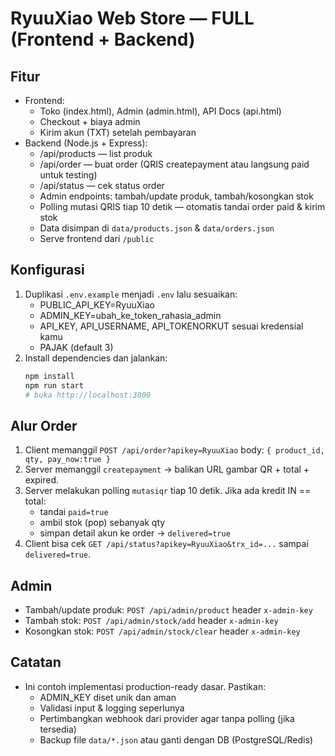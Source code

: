 RyuuXiao Web Store — FULL (Frontend + Backend)
==============================================

Fitur
-----
- Frontend:
  - Toko (index.html), Admin (admin.html), API Docs (api.html)
  - Checkout + biaya admin
  - Kirim akun (TXT) setelah pembayaran
- Backend (Node.js + Express):
  - /api/products — list produk
  - /api/order — buat order (QRIS createpayment atau langsung paid untuk testing)
  - /api/status — cek status order
  - Admin endpoints: tambah/update produk, tambah/kosongkan stok
  - Polling mutasi QRIS tiap 10 detik — otomatis tandai order paid & kirim stok
  - Data disimpan di `data/products.json` & `data/orders.json`
  - Serve frontend dari `/public`

Konfigurasi
-----------
1) Duplikasi `.env.example` menjadi `.env` lalu sesuaikan:
   - PUBLIC_API_KEY=RyuuXiao
   - ADMIN_KEY=ubah_ke_token_rahasia_admin
   - API_KEY, API_USERNAME, API_TOKENORKUT sesuai kredensial kamu
   - PAJAK (default 3)
2) Install dependencies dan jalankan:
   ```bash
   npm install
   npm run start
   # buka http://localhost:3000
   ```

Alur Order
----------
1) Client memanggil `POST /api/order?apikey=RyuuXiao` body: `{ product_id, qty, pay_now:true }`
2) Server memanggil `createpayment` → balikan URL gambar QR + total + expired.
3) Server melakukan polling `mutasiqr` tiap 10 detik. Jika ada kredit IN == total:
   - tandai `paid=true`
   - ambil stok (pop) sebanyak qty
   - simpan detail akun ke order → `delivered=true`
4) Client bisa cek `GET /api/status?apikey=RyuuXiao&trx_id=...` sampai `delivered=true`.

Admin
-----
- Tambah/update produk: `POST /api/admin/product` header `x-admin-key`
- Tambah stok: `POST /api/admin/stock/add` header `x-admin-key`
- Kosongkan stok: `POST /api/admin/stock/clear` header `x-admin-key`

Catatan
-------
- Ini contoh implementasi production-ready dasar. Pastikan:
  - ADMIN_KEY diset unik dan aman
  - Validasi input & logging seperlunya
  - Pertimbangkan webhook dari provider agar tanpa polling (jika tersedia)
  - Backup file `data/*.json` atau ganti dengan DB (PostgreSQL/Redis)
